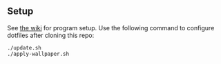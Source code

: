 ## Setup
See [the wiki](https://github.com/jessemillar/dotfiles/wiki/Mac-Setup) for program setup. Use the following command to configure dotfiles after cloning this repo:
```
./update.sh
./apply-wallpaper.sh
```
